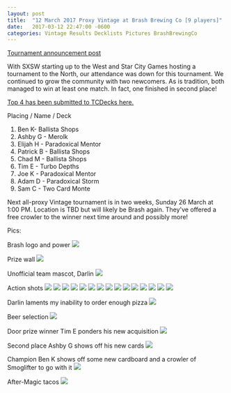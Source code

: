 ```yaml
---
layout: post
title:  "12 March 2017 Proxy Vintage at Brash Brewing Co [9 players]"
date:   2017-03-12 22:47:00 -0600
categories: Vintage Results Decklists Pictures BrashBrewingCo
---
```

[Tournament announcement post](http://themanadrain.com/topic/1044/3-12-17-houston-texas-100-proxy-vintage-at-brash-brewing-co)

With SXSW starting up to the West and Star City Games hosting a tournament to the North, our attendance was down for this tournament. We continued to grow the community with two newcomers. As is tradition, both managed to win at least one match. In fact, one finished in second place!

[Top 4 has been submitted to TCDecks here.](http://www.tcdecks.net/deck.php?id=22514)

Placing / Name / Deck
1. Ben K- Ballista Shops
2. Ashby G - Merolk
3. Elijah H - Paradoxical Mentor
4. Patrick B - Ballista Shops
5. Chad M - Ballista Shops
6. Tim E - Turbo Depths
7. Joe K - Paradoxical Mentor
8. Adam D - Paradoxical Storm
9.  Sam C - Two Card Monte

Next all-proxy Vintage tournament is in two weeks, Sunday 26 March at 1:00 PM. Location is TBD but will likely be Brash again. They've offered a free crowler to the winner next time around and possibly more!

Pics:

Brash logo and power
![](http://i.imgur.com/nXyDXAv.jpg)

Prize wall
![](http://i.imgur.com/GjoGbcb.jpg)

Unofficial team mascot, Darlin
![](http://i.imgur.com/ZI3WyWH.jpg)

Action shots
![](http://i.imgur.com/VnxZR2A.jpg)
![](http://i.imgur.com/a2GPk68.jpg)
![](http://i.imgur.com/t761uUr.jpg)
![](http://i.imgur.com/BUIFjlg.jpg)
![](http://i.imgur.com/xErreon.jpg)
![](http://i.imgur.com/RDG0h34.jpg)
![](http://i.imgur.com/zH3e6GV.jpg)
![](http://i.imgur.com/Rhokx6S.jpg)
![](http://i.imgur.com/bTlBw4R.jpg)
![](http://i.imgur.com/Z31Sl0y.jpg)
![](http://i.imgur.com/23mSXoH.jpg)
![](http://i.imgur.com/2CdXNcq.jpg)
![](http://i.imgur.com/kQUodUK.jpg)
![](http://i.imgur.com/tNt9XgK.jpg)
![](http://i.imgur.com/QsEqOqp.jpg)

Darlin laments my inability to order enough pizza
![](http://i.imgur.com/oqQVy31.jpg)

Beer selection
![](http://i.imgur.com/CzmLHzp.jpg)

Door prize winner Tim E ponders his new acquisition
![](http://i.imgur.com/gPGEJhI.jpg)

Second place Ashby G shows off his new cards
![](http://i.imgur.com/Isd7tJe.jpg)

Champion Ben K shows off some new cardboard and a crowler of Smoglifter to go with it
![](http://i.imgur.com/AUkHbnP.jpg)

After-Magic tacos
![](http://i.imgur.com/cGQGkar.jpg)